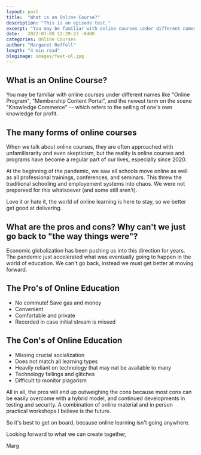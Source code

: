 ```yaml
---
layout: post
title:  "What is an Online Course?"
description: "This is an episode test."
excerpt: "You may be familiar with online courses under different names like Online Program, Membership Content Portal, and the newest term on the scene Knowledge Commerce which refers to the selling of one's own knowledge for profit."
date:   2022-07-08 12:29:23 -0400
categories: Online Courses
author: "Margaret Reffell"
length: "4 min read"
blogimage: images/feat-ol.jpg
---
```


## What is an Online Course?

You may be familiar with online courses under different names like "Online Program", "Membership Content Portal", and the newest term on the scene "Knowledge Commerce" -- which refers to the selling of one's own knowledge for profit.


## The many forms of online courses

When we talk about online courses, they are often approached with unfamiliararity and even skepticism, but the reality is online courses and programs have become a regular part of our lives, especially since 2020.

At the beginning of the pandemic, we saw all schools move online as well as all professional trainings, conferences, and seminars. This threw the traditional schooling and employement systems into chaos. We were not prepareed for this whatsoever (and some still aren't).

Love it or hate it, the world of online learning is here to stay, so we better get good at delivering.


## What are the pros and cons? Why can't we just go back to "the way things were"?

Economic globalization has been pushing us into this direction for years. The pandemic just accelerated what was eventually going to happen in the world of education. We can't go back, instead we must get better at moving forward.

## The Pro's of Online Education

- No commute! Save gas and money
- Convenient
- Comfortable and private
- Recorded in case initial stream is missed


## The Con's of Online Education

- Missing crucial socialization
- Does not match all learning types
- Heavily reliant on technology that may nat be available to many
- Technology failings and glitches
- Difficult to monitor plagarism


All in all, the pros will end up outweighing the cons because most cons can be easily overcome with a hybrid model, and continued developments in testing and security. A combination of online material and in person practical workshops I believe is the future.

So it's best to get on board, because online learning isn't going anywhere.

Looking forward to what we can create together,

Marg

